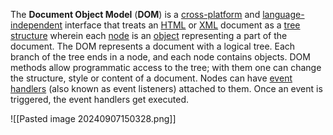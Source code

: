 The **Document Object Model** (**DOM**) is a [cross-platform](https://en.wikipedia.org/wiki/Cross-platform "Cross-platform") and [language-independent](https://en.wikipedia.org/wiki/Language-independent_specification "Language-independent specification") interface that treats an [HTML](https://en.wikipedia.org/wiki/HTML "HTML") or [XML](https://en.wikipedia.org/wiki/XML "XML") document as a [tree structure](https://en.wikipedia.org/wiki/Tree_structure "Tree structure") wherein each [node](https://en.wikipedia.org/wiki/Node_(computer_science) "Node (computer science)") is an [object](https://en.wikipedia.org/wiki/Object_(computer_science) "Object (computer science)") representing a part of the document. The DOM represents a document with a logical tree. Each branch of the tree ends in a node, and each node contains objects. DOM methods allow programmatic access to the tree; with them one can change the structure, style or content of a document. Nodes can have [event handlers](https://en.wikipedia.org/wiki/Event_handler "Event handler") (also known as event listeners) attached to them. Once an event is triggered, the event handlers get executed.

![[Pasted image 20240907150328.png]]